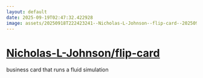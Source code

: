 ```yaml
---
layout: default
date: 2025-09-19T02:47:32.422928
image: assets/20250918T222423241--Nicholas-L-Johnson--flip-card--20250919T013438909--cropped.png
---
```


# [Nicholas-L-Johnson/flip-card](https://github.com/Nicholas-L-Johnson/flip-card)

business card that runs a fluid simulation
